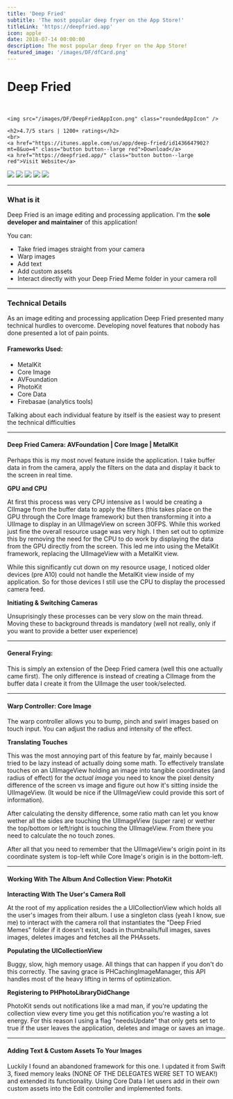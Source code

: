 ```yaml
---
title: 'Deep Fried'
subtitle: 'The most popular deep fryer on the App Store!'
titleLink: 'https://deepfried.app'
icon: apple
date: 2018-07-14 00:00:00
description: The most popular deep fryer on the App Store!
featured_image: '/images/DF/dfCard.png'
---
```


<div class="center">
	<h1><i class="fab fa-apple"></i> Deep Fried</h1>
	<br>

	<img src="/images/DF/DeepFriedAppIcon.png" class="roundedAppIcon" />

	<h2>4.7/5 stars | 1200+ ratings</h2>
	<br>
	<a href="https://itunes.apple.com/us/app/deep-fried/id1436647902?mt=8&uo=4" class="button button--large red">Download</a>
	<a href="https://deepfried.app/" class="button button--large red">Visit Website</a>
</div>
<div class="gallery" data-columns="5">
	<img src="/images/DF/CameraPreviewX.png" class= "roundedImage">
	<img src="/images/DF/galleryX.png" class= "roundedImage">
	<img src="/images/DF/warpX.png" class= "roundedImage">
	<img src="/images/DF/editX.png" class= "roundedImage">
	<img src="/images/DF/saveX.png" class= "roundedImage">
</div>

---

### What is it

Deep Fried is an image editing and processing application. I'm the **sole developer and maintainer** of this application!

You can:

* Take fried images straight from your camera
* Warp images
* Add text
* Add custom assets
* Interact directly with your Deep Fried Meme folder in your camera roll

---

### Technical Details

As an image editing and processing application Deep Fried presented many technical hurdles to overcome. Developing novel features that nobody has done presented a lot of pain points.

#### Frameworks Used:
* MetalKit
* Core Image
* AVFoundation
* PhotoKit
* Core Data
* Firebasae (analytics tools)

Talking about each individual feature by itself is the easiest way to present the technical difficulties

---

#### Deep Fried Camera: AVFoundation | Core Image | MetalKit

Perhaps this is my most novel feature inside the application. I take buffer data in from the camera, apply the filters on the data and display it back to the screen in real time.

**GPU and CPU**

At first this process was very CPU intensive as I would be creating a CIImage from the buffer data to apply the filters (this takes place on the GPU through the Core Image framework) but then transforming it into a UIImage to display in an UIImageView on screen 30FPS. While this worked just fine the overall resource usage was very high. I then set out to optimize this by removing the need for the CPU to do work by displaying the data from the GPU directly from the screen. This led me into using the MetalKit framework, replacing the UIImageView with a MetalKit view. 

While this significantly cut down on my resource usage, I noticed older devices (pre  A10) could not handle the MetalKit view inside of my application. So for those devices I still use the CPU to display the processed camera feed.

**Initiating & Switching Cameras**

Unsuprisingly these processes can be very slow on the main thread. Moving these to background threads is mandatory (well not really, only if you want to provide a better user experience)

---

#### General Frying:

This is simply an extension of the Deep Fried camera (well this one actually came first). The only difference is instead of creating a CIImage from the buffer data I create it from the UIImage the user took/selected.

---

#### Warp Controller: Core Image

The warp controller allows you to bump, pinch and swirl images based on touch input. You can adjust the radius and intensity of the effect.

**Translating Touches**

This was the most annoying part of this feature by far, mainly because I tried to be lazy instead of actually doing some math. To effectively translate touches on an UIImageView holding an image into tangible coordinates (and radius of effect) for the *actual image* you need to know the pixel density difference of the screen vs image and figure out how it's sitting inside the UIImageView. (It would be nice if the UIImageView could provide this sort of information).

After calculating the density difference, some ratio math can let you know wether all the sides are touching the UIImageView (super rare) or wether the top/bottom or left/right is touching the UIImageView. From there you need to calculate the no touch zones.

After all that you need to remember that the UIImageView's origin point in its coordinate system is top-left while Core Image's origin is in the bottom-left.

---

#### Working With The Album And Collection View: PhotoKit

**Interacting With The User's Camera Roll**

At the root of my application resides the a UICollectionView which holds all the user's images from their album. I use a singleton class (yeah I know, sue me) to interact with the camera roll that instantiates the "Deep Fried Memes" folder if it doesn't exist, loads in thumbnails/full images, saves images, deletes images and fetches all the PHAssets.

**Populating the UICollectionView**

Buggy, slow, high memory usage. All things that can happen if you don't do this correctly. The saving grace is PHCachingImageManager, this API handles most of the heavy lifting in terms of optimization. 

**Registering to PHPhotoLibraryDidChange**

PhotoKit sends out notifications like a mad man, if you're updating the collection view every time you get this notification you're wasting a lot energy. For this reason I using a flag "needsUpdate" that only gets set to true if the user leaves the application, deletes and image or saves an image.

---

#### Adding Text & Custom Assets To Your Images

Luckily I found an abandoned framework for this one. I updated it from Swift 3, fixed memory leaks (NONE OF THE DELEGATES WERE SET TO WEAK!) and extended its functionality. Using Core Data I let users add in their own custom assets into the Edit controller and implemented fonts.
